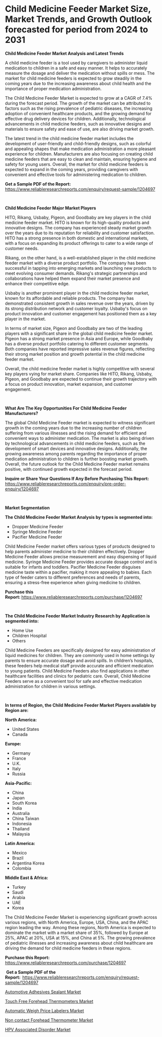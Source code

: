 <p><h1>Child Medicine Feeder Market Size, Market Trends, and Growth Outlook forecasted for period from 2024 to 2031</h1></p><p><strong>Child Medicine Feeder Market Analysis and Latest Trends</strong></p>
<p><p>A child medicine feeder is a tool used by caregivers to administer liquid medication to children in a safe and easy manner. It helps to accurately measure the dosage and deliver the medication without spills or mess. The market for child medicine feeders is expected to grow steadily in the coming years due to the increasing awareness about child health and the importance of proper medication administration.</p><p>The Child Medicine Feeder Market is expected to grow at a CAGR of 7.4% during the forecast period. The growth of the market can be attributed to factors such as the rising prevalence of pediatric diseases, the increasing adoption of convenient healthcare products, and the growing demand for effective drug delivery devices for children. Additionally, technological advancements in child medicine feeders, such as innovative designs and materials to ensure safety and ease of use, are also driving market growth.</p><p>The latest trend in the child medicine feeder market includes the development of user-friendly and child-friendly designs, such as colorful and appealing shapes that make medication administration a more pleasant experience for children. Manufacturers are also focusing on creating child medicine feeders that are easy to clean and maintain, ensuring hygiene and safety for young users. Overall, the market for child medicine feeders is expected to expand in the coming years, providing caregivers with convenient and effective tools for administering medication to children.</p></p>
<p><strong>Get a Sample PDF of the Report:&nbsp;</strong> <a href="https://www.reliableresearchreports.com/enquiry/request-sample/1204697">https://www.reliableresearchreports.com/enquiry/request-sample/1204697</a></p>
<p>&nbsp;</p>
<p><strong>Child Medicine Feeder Major Market Players</strong></p>
<p><p>HITO, Rikang, Usbaby, Pigeon, and Goodbaby are key players in the child medicine feeder market. HITO is known for its high-quality products and innovative designs. The company has experienced steady market growth over the years due to its reputation for reliability and customer satisfaction. HITO has a strong presence in both domestic and international markets, with a focus on expanding its product offerings to cater to a wide range of customer needs.</p><p>Rikang, on the other hand, is a well-established player in the child medicine feeder market with a diverse product portfolio. The company has been successful in tapping into emerging markets and launching new products to meet evolving consumer demands. Rikang's strategic partnerships and collaborations have helped them expand their market presence and enhance their competitive edge.</p><p>Usbaby is another prominent player in the child medicine feeder market, known for its affordable and reliable products. The company has demonstrated consistent growth in sales revenue over the years, driven by its strong distribution network and customer loyalty. Usbaby's focus on product innovation and customer engagement has positioned them as a key player in the market.</p><p>In terms of market size, Pigeon and Goodbaby are two of the leading players with a significant share in the global child medicine feeder market. Pigeon has a strong market presence in Asia and Europe, while Goodbaby has a diverse product portfolio catering to different customer segments. Both companies have reported impressive sales revenue figures, reflecting their strong market position and growth potential in the child medicine feeder market.</p><p>Overall, the child medicine feeder market is highly competitive with several key players vying for market share. Companies like HITO, Rikang, Usbaby, Pigeon, and Goodbaby are expected to continue their growth trajectory with a focus on product innovation, market expansion, and customer engagement.</p></p>
<p>&nbsp;</p>
<p><strong>What Are The Key Opportunities For Child Medicine Feeder Manufacturers?</strong></p>
<p><p>The global Child Medicine Feeder market is expected to witness significant growth in the coming years due to the increasing number of children suffering from various illnesses and the rising demand for efficient and convenient ways to administer medication. The market is also being driven by technological advancements in child medicine feeders, such as the development of smart devices and innovative designs. Additionally, the growing awareness among parents regarding the importance of proper medication administration to children is further boosting market growth. Overall, the future outlook for the Child Medicine Feeder market remains positive, with continued growth expected in the forecast period.</p></p>
<p><strong>Inquire or Share Your Questions If Any Before Purchasing This Report:</strong> <a href="https://www.reliableresearchreports.com/enquiry/pre-order-enquiry/1204697">https://www.reliableresearchreports.com/enquiry/pre-order-enquiry/1204697</a></p>
<p>&nbsp;</p>
<p><strong>Market Segmentation</strong></p>
<p><strong>The Child Medicine Feeder Market Analysis by types is segmented into:</strong></p>
<p><ul><li>Dropper Medicine Feeder</li><li>Syringe Medicine Feeder</li><li>Pacifier Medicine Feeder</li></ul></p>
<p><p>Child Medicine Feeder market offers various types of products designed to help parents administer medicine to their children effectively. Dropper Medicine Feeder allows precise measurement and easy dispensing of liquid medicine. Syringe Medicine Feeder provides accurate dosage control and is suitable for infants and toddlers. Pacifier Medicine Feeder disguises medicine taste within a pacifier, making it more appealing to babies. Each type of feeder caters to different preferences and needs of parents, ensuring a stress-free experience when giving medicine to children.</p></p>
<p><strong>Purchase this Report:&nbsp;</strong><a href="https://www.reliableresearchreports.com/purchase/1204697">https://www.reliableresearchreports.com/purchase/1204697</a></p>
<p>&nbsp;</p>
<p><strong>The Child Medicine Feeder Market Industry Research by Application is segmented into:</strong></p>
<p><ul><li>Home Use</li><li>Children Hospital</li><li>Others</li></ul></p>
<p><p>Child Medicine Feeders are specifically designed for easy administration of liquid medicines for children. They are commonly used in home settings by parents to ensure accurate dosage and avoid spills. In children’s hospitals, these feeders help medical staff provide accurate and efficient medication to young patients. Child Medicine Feeders also find applications in other healthcare facilities and clinics for pediatric care. Overall, Child Medicine Feeders serve as a convenient tool for safe and effective medication administration for children in various settings.</p></p>
<p>&nbsp;</p>
<p><strong>In terms of Region, the Child Medicine Feeder Market Players available by Region are:</strong></p>
<p>
    <p> <strong> North America: </strong>
        <ul>
            <li>United States</li>
            <li>Canada</li>
        </ul>
        </p> 
    <p> <strong> Europe: </strong>
        <ul>
            <li>Germany</li>
            <li>France</li>
            <li>U.K.</li>
            <li>Italy</li>
            <li>Russia</li>
        </ul>
        </p> 
    <p> <strong> Asia-Pacific: </strong>
        <ul>
            <li>China</li>
            <li>Japan</li>
            <li>South Korea</li>
            <li>India</li>
            <li>Australia</li>
            <li>China Taiwan</li>
            <li>Indonesia</li>
            <li>Thailand</li>
            <li>Malaysia</li>
        </ul>
        </p> 
    <p> <strong> Latin America: </strong>
        <ul>
            <li>Mexico</li>
            <li>Brazil</li>
            <li>Argentina Korea</li>
            <li>Colombia</li>
        </ul>
        </p> 
    <p> <strong> Middle East & Africa: </strong>
        <ul>
            <li>Turkey</li>
            <li>Saudi</li>
            <li>Arabia</li>
            <li>UAE</li>
            <li>Korea</li>
        </ul>
    </p>
    </p>
<p><p>The Child Medicine Feeder Market is experiencing significant growth across various regions, with North America, Europe, USA, China, and the APAC region leading the way. Among these regions, North America is expected to dominate the market with a market share of 35%, followed by Europe at 25%, APAC at 20%, USA at 15%, and China at 5%. The growing prevalence of pediatric illnesses and increasing awareness about child healthcare are driving the demand for child medicine feeders in these regions.</p></p>
<p><strong>Purchase this Report: </strong><a href="https://www.reliableresearchreports.com/purchase/1204697">https://www.reliableresearchreports.com/purchase/1204697</a></p>
<p>&nbsp;<strong>Get a Sample PDF of the Report:&nbsp;&nbsp;</strong><a href="https://www.reliableresearchreports.com/enquiry/request-sample/1204697">https://www.reliableresearchreports.com/enquiry/request-sample/1204697</a></p>
<p><strong></strong></p>
<p><p><a href="https://issuu.com/reportprime-2/docs/automotive-adhesives-sealant-market-size-2030.pptx">Automotive Adhesives Sealant Market</a></p><p><a href="https://medium.com/@donaldortega4f/decoding-touch-free-forehead-thermometers-market-metrics-market-share-trends-and-growth-patterns-1c96f3ddc1ea">Touch Free Forehead Thermometers Market</a></p><p><a href="https://github.com/ChiragRP21/Market-Research-Report-List-3/blob/main/automatic-weigh-price-labelers-market.md">Automatic Weigh Price Labelers Market</a></p><p><a href="https://medium.com/@donaldortega4f/non-contact-forehead-thermometer-market-insight-market-trends-growth-forecasted-from-2024-to-1a78dd56e787">Non contact Forehead Thermometer Market</a></p><p><a href="https://issuu.com/reportprime-2/docs/hpv-associated-disorder-market-size-2030.pptx">HPV Associated Disorder Market</a></p></p>